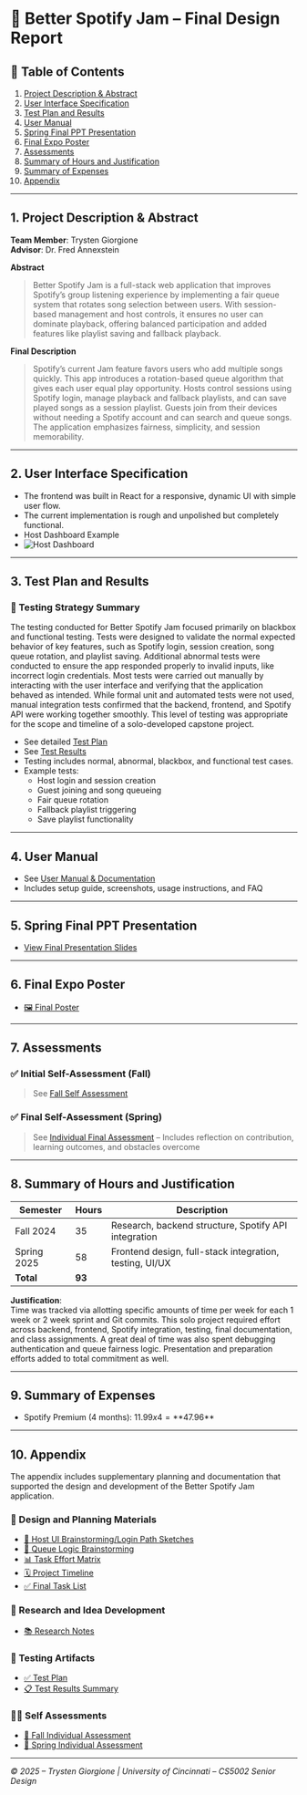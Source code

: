 
# 🎵 Better Spotify Jam – Final Design Report

## 📘 Table of Contents
1. [Project Description & Abstract](#1-project-description--abstract)
2. [User Interface Specification](#2-user-interface-specification)
3. [Test Plan and Results](#3-test-plan-and-results)
4. [User Manual](#4-user-manual)
5. [Spring Final PPT Presentation](#5-spring-final-ppt-presentation)
6. [Final Expo Poster](#6-final-expo-poster)
7. [Assessments](#7-assessments)
8. [Summary of Hours and Justification](#8-summary-of-hours-and-justification)
9. [Summary of Expenses](#9-summary-of-expenses)
10. [Appendix](#10-appendix)

---

## 1. Project Description & Abstract

**Team Member**: Trysten Giorgione  
**Advisor**: Dr. Fred Annexstein  

**Abstract**  
> Better Spotify Jam is a full-stack web application that improves Spotify’s group listening experience by implementing a fair queue system that rotates song selection between users. With session-based management and host controls, it ensures no user can dominate playback, offering balanced participation and added features like playlist saving and fallback playback.

**Final Description**  
> Spotify’s current Jam feature favors users who add multiple songs quickly. This app introduces a rotation-based queue algorithm that gives each user equal play opportunity. Hosts control sessions using Spotify login, manage playback and fallback playlists, and can save played songs as a session playlist. Guests join from their devices without needing a Spotify account and can search and queue songs. The application emphasizes fairness, simplicity, and session memorability.

---

## 2. User Interface Specification

- The frontend was built in React for a responsive, dynamic UI with simple user flow.
- The current implementation is rough and unpolished but completely functional.
- Host Dashboard Example
- ![Host Dashboard](screenshots/host_dashboard.png)

---

## 3. Test Plan and Results
### 🧪 Testing Strategy Summary
The testing conducted for Better Spotify Jam focused primarily on blackbox and functional testing. Tests were designed to validate the normal expected behavior of key features, such as Spotify login, session creation, song queue rotation, and playlist saving. Additional abnormal tests were conducted to ensure the app responded properly to invalid inputs, like incorrect login credentials. Most tests were carried out manually by interacting with the user interface and verifying that the application behaved as intended. While formal unit and automated tests were not used, manual integration tests confirmed that the backend, frontend, and Spotify API were working together smoothly. This level of testing was appropriate for the scope and timeline of a solo-developed capstone project.
- See detailed [Test Plan](Final_Deliverables/Updated_Test_Plan.md)
- See [Test Results](Final_Deliverables/Test_Results.md)
- Testing includes normal, abnormal, blackbox, and functional test cases.
- Example tests:
  - Host login and session creation
  - Guest joining and song queueing
  - Fair queue rotation
  - Fallback playlist triggering
  - Save playlist functionality

---

## 4. User Manual

- See [User Manual & Documentation](User_Documentation_Better_Spotify_Jam.md)
- Includes setup guide, screenshots, usage instructions, and FAQ

---

## 5. Spring Final PPT Presentation

- [View Final Presentation Slides](Final_Deliverables/Better_Spotify_Jam_Presentation.pptx)

---

## 6. Final Expo Poster

- [🖼️ Final Poster](Final_Deliverables/Fair-Spotify-Jam-Poster-IV.pdf)

---

## 7. Assessments

### ✅ Initial Self-Assessment (Fall)
> See [Fall Self Assessment](HomeworkFiles/individual_assessment.pdf)

### ✅ Final Self-Assessment (Spring)
> See [Individual Final Assessment](Final_Deliverables/Assignmment_6_Individual_Assessment.pdf) – Includes reflection on contribution, learning outcomes, and obstacles overcome

---

## 8. Summary of Hours and Justification

| Semester     | Hours | Description |
|--------------|-------|-------------|
| Fall 2024    | 35    | Research, backend structure, Spotify API integration |
| Spring 2025  | 58    | Frontend design, full-stack integration, testing, UI/UX |
| **Total**    | **93**|

**Justification**:  
Time was tracked via allotting specific amounts of time per week for each 1 week or 2 week sprint and Git commits. This solo project required effort across backend, frontend, Spotify integration, testing, final documentation, and class assignments. A great deal of time was also spent debugging authentication and queue fairness logic. Presentation and preparation efforts added to total commitment as well.

---

## 9. Summary of Expenses

- Spotify Premium (4 months): $11.99 x 4 = **$47.96**

---

## 10. Appendix

The appendix includes supplementary planning and documentation that supported the design and development of the Better Spotify Jam application.

### 📐 Design and Planning Materials
- [🎨 Host UI Brainstorming/Login Path Sketches](Final_Deliverables/Host_login_view_path.pdf)
- [🔁 Queue Logic Brainstorming](Final_Deliverables/Queue_Logic_Brainstorming.png)
- [📊 Task Effort Matrix](Task_effort_matrix_mkII.png)
- [🗓️ Project Timeline](Task_Timeline_MkII.png)
- [✅ Final Task List](TaskList.md)

### 📄 Research and Idea Development
- [📚 Research Notes](Research.md)

### 🧪 Testing Artifacts
- [✅ Test Plan](Final_Deliverables/Updated_Test_Plan.md)
- [📋 Test Results Summary](Final_Deliverables/Test_Results.md)

### 🧑‍🏫 Self Assessments
- [📝 Fall Individual Assessment](HomeworkFiles/individual_assessment.pdf)
- [📝 Spring Individual Assessment](Final_Deliverables/Assignmment_6_Individual_Assessment.pdf)

---

*© 2025 – Trysten Giorgione | University of Cincinnati – CS5002 Senior Design*
